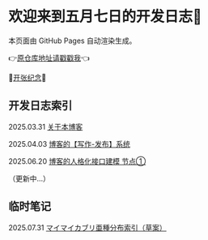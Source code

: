 # 欢迎来到五月七日的开发日志🥰

本页面由 GitHub Pages 自动渲染生成。

👉[原仓库地址请戳戳我](https://github.com/fivsevn/fivsevn-devlog)👈

🎉[开张纪念](openinglog.md)🎊


## 开发日志索引
2025.03.31 [关于本博客](content/post-about-the-blog.md)  
  
2025.04.03 [博客的【写作-发布】系统](content/system-writing-and-deployment.md)  
  
2025.06.20 [博客的人格化接口建模 节点①](content/log-rolesystem-node01-20250619.md)  
  
（更新中...）  

## 临时笔记
2025.07.31 [マイマイカブリ亜種分布索引（草案）](/content/memo-carabusblaptoides-index-20250731.md)  